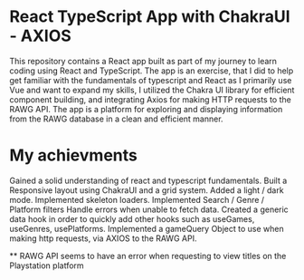 # React TypeScript App with ChakraUI - AXIOS
This repository contains a React app built as part of my journey to learn coding using React and TypeScript. The app is an exercise, that I did to help get familiar with the fundamentals of typescript and React as I primarily use Vue and want to expand my skills, I utilized the Chakra UI library for efficient component building, and integrating Axios for making HTTP requests to the RAWG API.
The app is a platform for exploring and displaying information from the RAWG database in a clean and efficient manner.

# My achievments
Gained a solid understanding of react and typescript fundamentals.
Built a Responsive layout using ChakraUI and a grid system.
Added a light / dark mode.
Implemented skeleton loaders.
Implemented Search / Genre / Platform filters
Handle errors when unable to fetch data.
Created a generic data hook in order to quickly add other hooks such as useGames, useGenres, usePlatforms.
Implemented a gameQuery Object to use when making http requests, via AXIOS to the RAWG API.

** RAWG API seems to have an error when requesting to view titles on the Playstation platform


